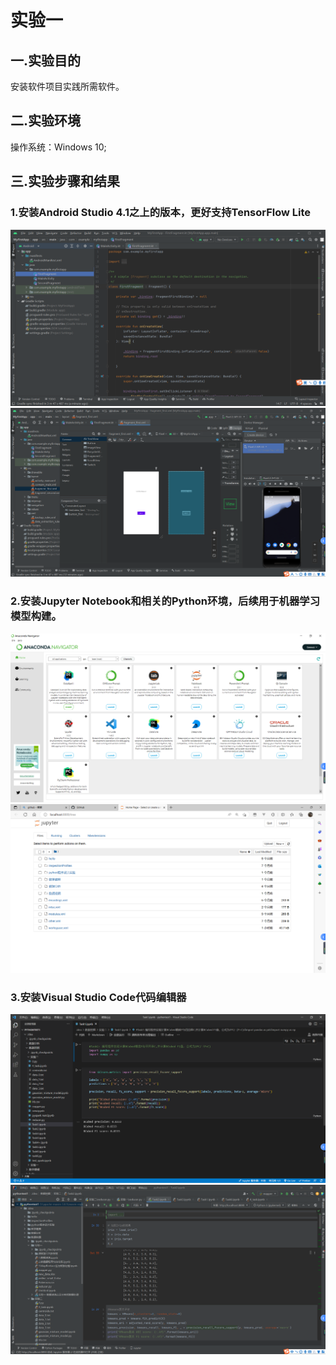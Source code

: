 # 实验一
## 一.实验目的
安装软件项目实践所需软件。
## 二.实验环境
操作系统：Windows 10;
## 三.实验步骤和结果
### 1.安装Android Studio 4.1之上的版本，更好支持TensorFlow Lite
![image](https://github.com/Z-ZW-WXQ/course/blob/master/img/%E5%AE%9E%E9%AA%8C%E4%B8%80%201.1.png)
![image](https://github.com/Z-ZW-WXQ/course/blob/master/img/%E5%AE%9E%E9%AA%8C%E4%B8%80%201.2.png)
### 2.安装Jupyter Notebook和相关的Python环境，后续用于机器学习模型构建。
![image](https://github.com/Z-ZW-WXQ/course/blob/master/img/%E5%AE%9E%E9%AA%8C%E4%B8%80%202.1.png)
![image](https://github.com/Z-ZW-WXQ/course/blob/master/img/%E5%AE%9E%E9%AA%8C%E4%B8%80%202.2.png)
### 3.安装Visual Studio Code代码编辑器
![image](https://github.com/Z-ZW-WXQ/course/blob/master/img/%E5%AE%9E%E9%AA%8C%E4%B8%80%203.1.png)
![image](https://github.com/Z-ZW-WXQ/course/blob/master/img/%E5%AE%9E%E9%AA%8C%E4%B8%80%203.2.png)